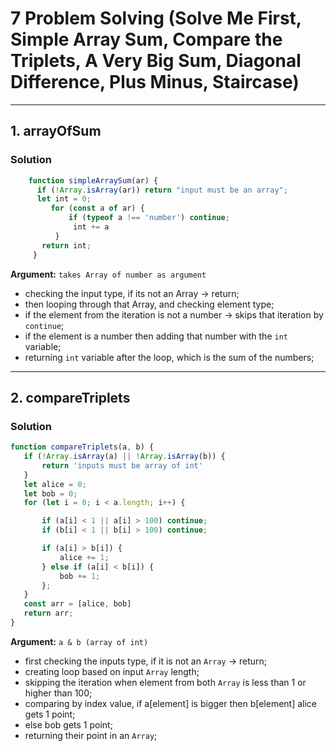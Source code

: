 # 7 Problem Solving (Solve Me First, Simple Array Sum, Compare the Triplets, A Very Big Sum, Diagonal Difference, Plus Minus, Staircase)
---
## 1. arrayOfSum

### Solution
   ```javascript
       function simpleArraySum(ar) {
         if (!Array.isArray(ar)) return "input must be an array";
         let int = 0;
            for (const a of ar) {
                if (typeof a !== 'number') continue;
                 int += a
             }
          return int;
        }
```

**Argument:** `takes Array of number as argument`
 - checking the input type, if its not an Array -> return;
 - then looping through that Array, and checking element type;
 - if the element from the iteration is not a number -> skips that iteration by `continue`;
 - if the element is a number then adding that number with the `int` variable;
 - returning `int` variable after the loop, which is the sum of the numbers;

 ---

 ## 2. compareTriplets

 ### Solution
 ```javascript
 function compareTriplets(a, b) {
    if (!Array.isArray(a) || !Array.isArray(b)) {
        return 'inputs must be array of int'
    }
    let alice = 0;
    let bob = 0;
    for (let i = 0; i < a.length; i++) {

        if (a[i] < 1 || a[i] > 100) continue;
        if (b[i] < 1 || b[i] > 100) continue;

        if (a[i] > b[i]) {
            alice += 1;
        } else if (a[i] < b[i]) {
            bob += 1;
        };
    }
    const arr = [alice, bob]
    return arr;
}
```

**Argument:** `a & b (array of int)`
 - first checking the inputs type, if it is not an `Array` -> return;
 - creating loop based on input `Array` length;
 - skipping the iteration when element from both `Array` is less than 1 or higher than 100;
 - comparing by index value, if a[element] is bigger then b[element] alice gets 1 point;
 - else bob gets 1 point;
 - returning their point in an `Array`;